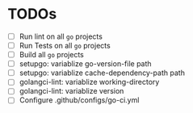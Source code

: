 # TODOs

- [ ] Run lint on all `go` projects
- [ ] Run Tests on all `go` projects
- [ ] Build all `go` projects
- [ ] setupgo: variablize go-version-file path
- [ ] setupgo: variablize cache-dependency-path path
- [ ] golangci-lint: variablize working-directory
- [ ] golangci-lint: variablize version
- [ ] Configure .github/configs/go-ci.yml
